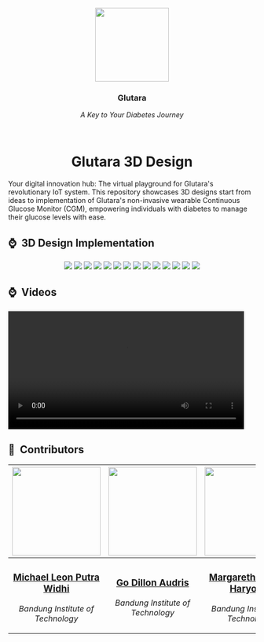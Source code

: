 <br>
<div align="center">
    <div >
        <img height="150px" src="https://firebasestorage.googleapis.com/v0/b/upheld-acumen-420202.appspot.com/o/readme-assets%2FGlutara.png?alt=media&token=77d4dd88-6cca-4e4d-94f2-321124c20a61" alt=""/>
    </div>
    <div>
            <h3><b>Glutara</b></h3>
            <p><i>A Key to Your Diabetes Journey</i></p>
    </div>      
</div>
<br>
<h1 align="center">Glutara 3D Design</h1>
Your digital innovation hub: The virtual playground for Glutara's revolutionary IoT system. This repository showcases 3D designs start from ideas to implementation of Glutara's non-invasive wearable Continuous Glucose Monitor (CGM), empowering individuals with diabetes to manage their glucose levels with ease.

## ⌚ &nbsp;3D Design Implementation
<div align="center">
<img src="https://firebasestorage.googleapis.com/v0/b/upheld-acumen-420202.appspot.com/o/readme-assets%2F3d-design%2FCover.png?alt=media&token=332d6b23-0a8c-4bc7-b3cf-3f0b3d84dc5a"/>
<img src="https://firebasestorage.googleapis.com/v0/b/upheld-acumen-420202.appspot.com/o/readme-assets%2F3d-design%2FDesign%201.png?alt=media&token=83908ed3-1a67-4469-9352-4ca344ccd707"/>
<img src="https://firebasestorage.googleapis.com/v0/b/upheld-acumen-420202.appspot.com/o/readme-assets%2F3d-design%2FDesign%202.png?alt=media&token=e49fa2c0-f942-4531-b699-4ea6cbc32439"/>
<img src="https://firebasestorage.googleapis.com/v0/b/upheld-acumen-420202.appspot.com/o/readme-assets%2F3d-design%2FDesign%203.png?alt=media&token=2ad57793-a675-4fde-924a-2724e21bc7e5"/>
<img src="https://firebasestorage.googleapis.com/v0/b/upheld-acumen-420202.appspot.com/o/readme-assets%2F3d-design%2FDesign%204.png?alt=media&token=5357ccec-0145-423d-93c3-be15c28f7980"/>
<img src="https://firebasestorage.googleapis.com/v0/b/upheld-acumen-420202.appspot.com/o/readme-assets%2F3d-design%2FDesign%205.png?alt=media&token=7d914402-ce2e-4d05-91e1-ebf819ba7bf6"/>
<img src="https://firebasestorage.googleapis.com/v0/b/upheld-acumen-420202.appspot.com/o/readme-assets%2F3d-design%2FDesign%206.png?alt=media&token=cfb808dd-8ef0-4e69-b1e0-2febe716e612"/>
<img src="https://firebasestorage.googleapis.com/v0/b/upheld-acumen-420202.appspot.com/o/readme-assets%2F3d-design%2FDesign%207.png?alt=media&token=6585761d-05ed-4f1b-b7b2-872329ad0fce"/>
<img src="https://firebasestorage.googleapis.com/v0/b/upheld-acumen-420202.appspot.com/o/readme-assets%2F3d-design%2FDesign%208.png?alt=media&token=79cf4785-7a10-4d2d-94b8-1c976c402dc9"/>
<img src="https://firebasestorage.googleapis.com/v0/b/upheld-acumen-420202.appspot.com/o/readme-assets%2F3d-design%2FDesign%209.png?alt=media&token=2cceb95a-8662-4efa-a3d9-055138e6ab59"/>
<img src="https://firebasestorage.googleapis.com/v0/b/upheld-acumen-420202.appspot.com/o/readme-assets%2F3d-design%2FDesign%2010.png?alt=media&token=28b0d9fd-9451-464e-bee2-1313c0f8c55f"/>
<img src="https://firebasestorage.googleapis.com/v0/b/upheld-acumen-420202.appspot.com/o/readme-assets%2F3d-design%2FDesign%2011.png?alt=media&token=ff78ca5e-4bbb-44cf-b396-d906b184ee39"/>
<img src="https://firebasestorage.googleapis.com/v0/b/upheld-acumen-420202.appspot.com/o/readme-assets%2F3d-design%2FDesign%2012.png?alt=media&token=c7897b04-7041-445e-bcac-49b32c1bc172"/>
<img src="https://firebasestorage.googleapis.com/v0/b/upheld-acumen-420202.appspot.com/o/readme-assets%2F3d-design%2FDesign%2013.png?alt=media&token=2cdac316-c61f-4cbb-94f2-17fcfc1fa043"/>
</div>

## ⌚ &nbsp;Videos
<video width="full" height="240" controls autoplay>
  <source src="https://drive.google.com/file/d/1TJcsTeZoeoRFpjLxvfV60kSbrf0sjmCh/view?usp=sharing" type="video/mp4">
  Your browser does not support the video tag.
</video>

## 👥 &nbsp;Contributors

| <a href="https://github.com/mikeleo03"><img width="180px" height="180px" src="https://firebasestorage.googleapis.com/v0/b/upheld-acumen-420202.appspot.com/o/readme-assets%2Fpicprof%2FLeon.png?alt=media&token=0ea1884a-32ca-471b-a3af-bf3995bbc605" alt=""/></a> | <a href="https://github.com/GoDillonAudris512"><img width="180px" height="180px" src="https://firebasestorage.googleapis.com/v0/b/upheld-acumen-420202.appspot.com/o/readme-assets%2Fpicprof%2FDillon.png?alt=media&token=bc76cc6b-5606-4351-8472-9c243c8b9da3" alt=""/></a> | <a href="https://github.com/margarethaolivia"><img width="180px" height="180px" src="https://firebasestorage.googleapis.com/v0/b/upheld-acumen-420202.appspot.com/o/readme-assets%2Fpicprof%2FOlivia.png?alt=media&token=d53f9cfd-e1e1-41b6-a28c-440904df29b8" alt=""/></a> | <a href="https://github.com/AustinPardosi"><img width="180px" height="180px" src="https://firebasestorage.googleapis.com/v0/b/upheld-acumen-420202.appspot.com/o/readme-assets%2Fpicprof%2FAustin.png?alt=media&token=f520a334-4aeb-4efe-9437-669451b6dca6" alt=""/></a> |
| ---------------------------------------------------------------------------------------------------------------------------------------------------------------------------------------------------------------------------------- | ----------------------------------------------------------------------------------------------------------------------------------------------------------------------------------------------------------------------------------- | -------------------------------------------------------------------------------------------------------------------------------------------------------------------------------------------------------------------------- | ----------------------------------------------------------------------------------------------------------------------------------------------------------------------------------------------------------------------------- |
| <div align="center"><h3><b><a href="https://github.com/mikeleo03">Michael Leon Putra Widhi</a></b></h3><i><p>Bandung Institute of Technology</i></p></div>                                                                               | <div align="center"><h3><b><a href="https://github.com/GoDillonAudris512">Go Dillon Audris</a></b></h3></a><p><i>Bandung Institute of Technology</i></p></div>                                                                          | <div align="center"><h3><b><a href="https://github.com/margarethaolivia">Margaretha Olivia Haryono</a></b></h3></a><p><i>Bandung Institute of Technology</i></p></div>                                                               | <div align="center"><h3><b><a href="https://github.com/AustinPardosi">Austin Gabriel Pardosi</a></b></h3></a><p><i>Bandung Institute of Technology</i></p></div>                                                                            |